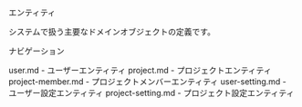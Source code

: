 エンティティ

システムで扱う主要なドメインオブジェクトの定義です。

ナビゲーション

user.md - ユーザーエンティティ
project.md - プロジェクトエンティティ
project-member.md - プロジェクトメンバーエンティティ
user-setting.md - ユーザー設定エンティティ
project-setting.md - プロジェクト設定エンティティ